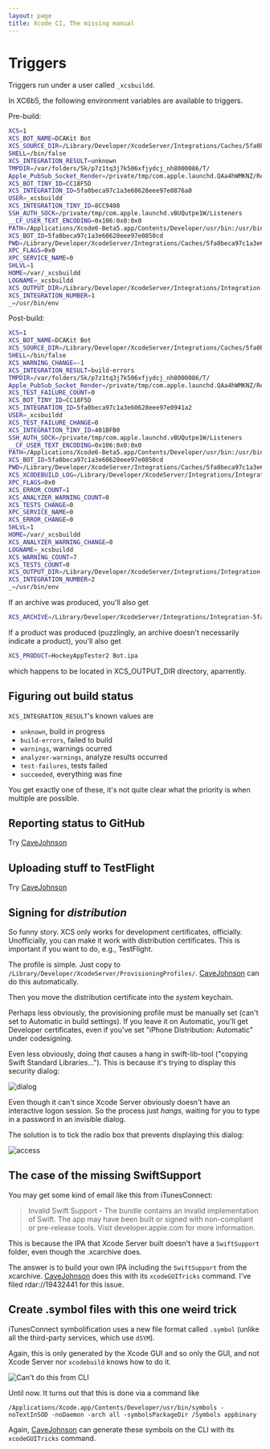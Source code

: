 ```yaml
---
layout: page
title: Xcode CI, The missing manual
---
```


# Triggers

Triggers run under a user called `_xcsbuildd`.

In XC6b5, the following environment variables are available to triggers.

Pre-build:

```bash
XCS=1
XCS_BOT_NAME=DCAKit Bot
XCS_SOURCE_DIR=/Library/Developer/XcodeServer/Integrations/Caches/5fa0beca97c1a3e60628eee97e0850cd/Source
SHELL=/bin/false
XCS_INTEGRATION_RESULT=unknown
TMPDIR=/var/folders/5k/p7z1tq3j7k506xfjydcj_nh8000086/T/
Apple_PubSub_Socket_Render=/private/tmp/com.apple.launchd.QAa4hWMKNZ/Render
XCS_BOT_TINY_ID=CC18F5D
XCS_INTEGRATION_ID=5fa0beca97c1a3e60628eee97e0876a0
USER=_xcsbuildd
XCS_INTEGRATION_TINY_ID=8CC9408
SSH_AUTH_SOCK=/private/tmp/com.apple.launchd.vBUQutpe1W/Listeners
__CF_USER_TEXT_ENCODING=0x106:0x0:0x0
PATH=/Applications/Xcode6-Beta5.app/Contents/Developer/usr/bin:/usr/bin:/bin:/usr/sbin:/sbin
XCS_BOT_ID=5fa0beca97c1a3e60628eee97e0850cd
PWD=/Library/Developer/XcodeServer/Integrations/Caches/5fa0beca97c1a3e60628eee97e0850cd/Source
XPC_FLAGS=0x0
XPC_SERVICE_NAME=0
SHLVL=1
HOME=/var/_xcsbuildd
LOGNAME=_xcsbuildd
XCS_OUTPUT_DIR=/Library/Developer/XcodeServer/Integrations/Integration-5fa0beca97c1a3e60628eee97e0876a0
XCS_INTEGRATION_NUMBER=1
_=/usr/bin/env
```

Post-build:

```bash
XCS=1
XCS_BOT_NAME=DCAKit Bot
XCS_SOURCE_DIR=/Library/Developer/XcodeServer/Integrations/Caches/5fa0beca97c1a3e60628eee97e0850cd/Source
SHELL=/bin/false
XCS_WARNING_CHANGE=-1
XCS_INTEGRATION_RESULT=build-errors
TMPDIR=/var/folders/5k/p7z1tq3j7k506xfjydcj_nh8000086/T/
Apple_PubSub_Socket_Render=/private/tmp/com.apple.launchd.QAa4hWMKNZ/Render
XCS_TEST_FAILURE_COUNT=0
XCS_BOT_TINY_ID=CC18F5D
XCS_INTEGRATION_ID=5fa0beca97c1a3e60628eee97e0941a2
USER=_xcsbuildd
XCS_TEST_FAILURE_CHANGE=0
XCS_INTEGRATION_TINY_ID=401BFB0
SSH_AUTH_SOCK=/private/tmp/com.apple.launchd.vBUQutpe1W/Listeners
__CF_USER_TEXT_ENCODING=0x106:0x0:0x0
PATH=/Applications/Xcode6-Beta5.app/Contents/Developer/usr/bin:/usr/bin:/bin:/usr/sbin:/sbin
XCS_BOT_ID=5fa0beca97c1a3e60628eee97e0850cd
PWD=/Library/Developer/XcodeServer/Integrations/Caches/5fa0beca97c1a3e60628eee97e0850cd/Source
XCS_XCODEBUILD_LOG=/Library/Developer/XcodeServer/Integrations/Integration-5fa0beca97c1a3e60628eee97e0941a2/build.log
XPC_FLAGS=0x0
XCS_ERROR_COUNT=1
XCS_ANALYZER_WARNING_COUNT=0
XCS_TESTS_CHANGE=0
XPC_SERVICE_NAME=0
XCS_ERROR_CHANGE=0
SHLVL=1
HOME=/var/_xcsbuildd
XCS_ANALYZER_WARNING_CHANGE=0
LOGNAME=_xcsbuildd
XCS_WARNING_COUNT=7
XCS_TESTS_COUNT=0
XCS_OUTPUT_DIR=/Library/Developer/XcodeServer/Integrations/Integration-5fa0beca97c1a3e60628eee97e0941a2
XCS_INTEGRATION_NUMBER=2
_=/usr/bin/env
```

If an archive was produced, you'll also get

```bash
XCS_ARCHIVE=/Library/Developer/XcodeServer/Integrations/Integration-5fa0beca97c1a3e60628eee97e10a69b/Archive.xcarchive
```

If a product was produced (puzzlingly, an archive doesn't necessarily indicate a product), you'll also get

```bash
XCS_PRODUCT=HockeyAppTester2 Bot.ipa
```

which happens to be located in XCS_OUTPUT_DIR directory, aparrently.  


## Figuring out build status

`XCS_INTEGRATION_RESULT`'s known values are

* `unknown`, build in progress
* `build-errors`, failed to build
* `warnings`, warnings ocurred
* `analyzer-warnings`, analyze results occurred
* `test-failures`, tests failed
* `succeeded`, everything was fine

You get exactly one of these, it's not quite clear what the priority is when multiple are possible.

## Reporting status to GitHub

Try [CaveJohnson](http://github.com/drewcrawford/CaveJohnson)

## Uploading stuff to TestFlight

Try [CaveJohnson](http://github.com/drewcrawford/CaveJohnson)

## Signing for *distribution*

So funny story.  XCS only works for development certificates, officially.  Unofficially, you can make it work with distribution certificates.  This is important if you want to do, e.g., TestFlight.

The profile is simple.  Just copy to `/Library/Developer/XcodeServer/ProvisioningProfiles/`.  [CaveJohnson](http://github.com/drewcrawford/CaveJohnson) can do this automatically.

Then you move the distribution certificate into the *system* keychain.

Perhaps less obviously, the provisioning profile must be manually set (can't set to Automatic in build settings).  If you leave it on Automatic, you'll get Developer certificates, even if you've set "iPhone Distribution: Automatic" under codesigning.

Even less obviously, doing *that* causes a hang in swift-lib-tool ("copying Swift Standard Libraries...").  This is because it's trying to display this security dialog:

![dialog](dialog.png)

Even though it can't since Xcode Server obviously doesn't have an interactive logon session.  So the process just *hangs*, waiting for you to type in a password in an invisible dialog.

The solution is to tick the radio box that prevents displaying this dialog:

![access](access.png)

## The case of the missing SwiftSupport

You may get some kind of email like this from iTunesConnect:

> Invalid Swift Support - The bundle contains an invalid implementation of Swift. The app may have been built or signed with non-compliant or pre-release tools. Visit developer.apple.com for more information.


This is because the IPA that Xcode Server built doesn't have a `SwiftSupport` folder, even though the .xcarchive does.

The answer is to build your own IPA including the `SwiftSupport` from the xcarchive.  [CaveJohnson](http://github.com/drewcrawford/CaveJohnson) does this with its `xcodeGUITricks` command.  I've filed rdar://19432441 for this issue.

## Create .symbol files with this one weird trick


iTunesConnect symbolification uses a new file format called `.symbol` (unlike all the third-party services, which use `dSYM`).

Again, this is only generated by the Xcode GUI and so only the GUI, and not Xcode Server nor `xcodebuild` knows how to do it.

![Can't do *this* from CLI](symbolification.png)

Until now.  It turns out that this is done via a command like

```
/Applications/Xcode.app/Contents/Developer/usr/bin/symbols -noTextInSOD -noDaemon -arch all -symbolsPackageDir /Symbols appbinary
```

Again, [CaveJohnson](http://github.com/drewcrawford/CaveJohnson) can generate these symbols on the CLI with its `xcodeGUITricks` command.
